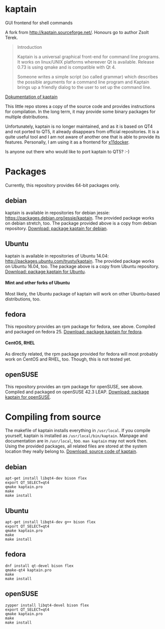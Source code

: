 # kaptain
GUI frontend for shell commands

A fork from http://kaptain.sourceforge.net/. Honours go to author Zsolt Térek.
> Introduction
>
>Kaptain is a universal graphical front-end for command line programs. It works on linux/UNIX platforms whereever Qt is available. Release 0.73 is using qmake and is compatible with Qt 4.
>
>Someone writes a simple script (so called grammar) which describes the possible arguments for a command line program and Kaptain brings up a friendly dialog to the user to set up the command line.

[Dokumentation of kaptain](http://kaptain.sourceforge.net/docs/kaptain.html)

This little repo stores a copy of the source code and provides instructions for compilation. In the long term, it may provide some binary packages for multiple distributions.

Unfortunately, kaptain is no longer maintained, and as it is based on QT4 and not ported to QT5, it already disappears from official repositories. It is a quite useful tool and I am not aware of another one that is able to provide its features. Personally, I am using it as a frontend for [x11docker](https://github.com/mviereck/x11docker).

Is anyone out there who would like to port kaptain to QT5? :-)
# Packages
Currently, this repository provides 64-bit packages only.
## debian
kaptain is available in repositories for debian jessie: https://packages.debian.org/jessie/kaptain.
The provided package works on debian stretch, too. The package provided above is a copy from debian repository. [Download: package kaptain for debian](https://github.com/mviereck/kaptain/raw/master/kaptain_0.73-2_amd64_debian.deb).
## Ubuntu
kaptain is available in repositories of Ubuntu 14.04: http://packages.ubuntu.com/trusty/kaptain.
The provided package works on Ubuntu 16.04, too. The package above is a copy from Ubuntu repository. [Download: package kaptain for Ubuntu](https://github.com/mviereck/kaptain/raw/master/kaptain_0.73-1_amd64_ubuntu.deb).
#### Mint and other forks of Ubuntu
Most likely, the Ubuntu package of kaptain will work on other Ubuntu-based distributions, too.
## fedora
This repository provides an rpm package for fedora, see above. Compiled and packaged on fedora 25. [Download: package kaptain for fedora](https://github.com/mviereck/kaptain/raw/master/kaptain-0.73-1.x86_64_fedora.rpm).
#### CentOS, RHEL
As directly related, the rpm package provided for fedora will most probably work on CentOS and RHEL, too. Though, this is not tested yet.
## openSUSE
This repository provides an rpm package for openSUSE, see above. Compiled and packaged on openSUSE 42.3 LEAP. [Download: package kaptain for openSUSE](https://github.com/mviereck/kaptain/raw/master/kaptain-0.73-1.x86_64_opensuse.rpm).


# Compiling from source
The makefile of kaptain installs everything in `/usr/local`. If you compile yourself, kaptain is installed as `/usr/local/bin/kaptain`. Manpage and documentation are in `/usr/local`, too. `man kaptain` may not work then. Using the provided packages, all related files are stored at the system location they really belong to. [Download: source code of kaptain](https://github.com/mviereck/kaptain/raw/master/kaptain-0.73.tgz).

## debian
```
apt-get install libqt4-dev bison flex
export QT_SELECT=qt4
qmake kaptain.pro
make
make install
```
## Ubuntu
```
apt-get install libqt4-dev g++ bison flex
export QT_SELECT=qt4
qmake kaptain.pro
make
make install
```

## fedora
```
dnf install qt-devel bison flex
qmake-qt4 kaptain.pro
make
make install
```
## openSUSE
```
zypper install libqt4-devel bison flex
export QT_SELECT=qt4
qmake kaptain.pro
make
make install
```
